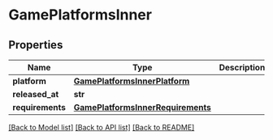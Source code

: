 # GamePlatformsInner


## Properties
Name | Type | Description | Notes
------------ | ------------- | ------------- | -------------
**platform** | [**GamePlatformsInnerPlatform**](GamePlatformsInnerPlatform.md) |  | [optional] 
**released_at** | **str** |  | [optional] 
**requirements** | [**GamePlatformsInnerRequirements**](GamePlatformsInnerRequirements.md) |  | [optional] 

[[Back to Model list]](../README.md#documentation-for-models) [[Back to API list]](../README.md#documentation-for-api-endpoints) [[Back to README]](../README.md)


